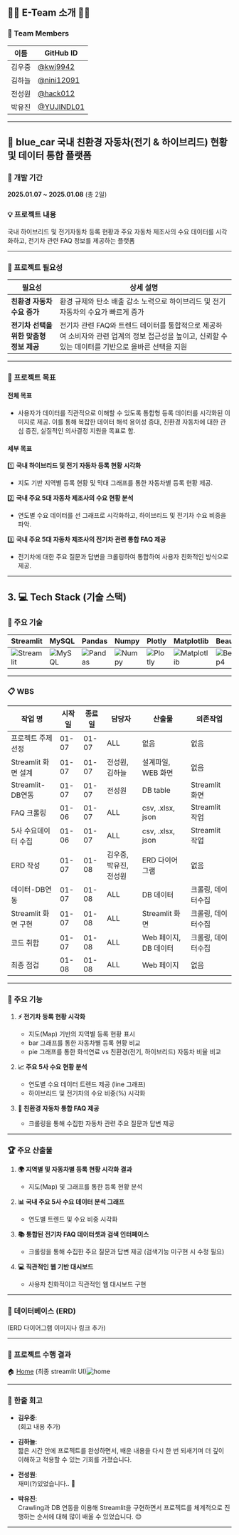 ## 👋🏻 E-Team 소개 👋🏻

### 🌟 Team Members

| **이름**      | **GitHub ID**      |
|---------------|--------------------|
| 김우중        | [@kwj9942](https://github.com/kwj9942) |
| 김하늘        | [@nini12091](https://github.com/nini12091) |
| 전성원        | [@hack012](https://github.com/Hack012) |
| 박유진        | [@YUJINDL01](https://github.com/YUJINDL01) |

---

## 🚗 **blue_car** 국내 친환경 자동차(전기 & 하이브리드) 현황 및 데이터 통합 플랫폼

### 📅 개발 기간
**2025.01.07 ~ 2025.01.08** (총 2일)

### 💡 프로젝트 내용
국내 하이브리드 및 전기자동차 등록 현황과 주요 자동차 제조사의 수요 데이터를 시각화하고, 전기차 관련 FAQ 정보를 제공하는 플랫폼

---

### 🚀 프로젝트 필요성

| **필요성** | **상세 설명** |
|------------|---------------|
| **친환경 자동차 수요 증가** | 환경 규제와 탄소 배출 감소 노력으로 하이브리드 및 전기 자동차의 수요가 빠르게 증가 |
| **전기차 선택을 위한 맞춤형 정보 제공** | 전기차 관련 FAQ와 트렌드 데이터를 통합적으로 제공하여 소비자와 관련 업계의 정보 접근성을 높이고, 신뢰할 수 있는 데이터를 기반으로 올바른 선택을 지원 |

---

### 🎯 프로젝트 목표

#### **전체 목표**
+ 사용자가 데이터를 직관적으로 이해할 수 있도록 통합형 등록 데이터를 시각화된 이미지로 제공.
  이를 통해 복잡한 데이터 해석 용이성 증대, 친환경 자동차에 대한 관심 증진, 실질적인 의사결정 지원을 목표로 함.

#### **세부 목표**

1️⃣ **국내 하이브리드 및 전기 자동차 등록 현황 시각화**
   - 지도 기반 지역별 등록 현황 및 막대 그래프를 통한 자동차별 등록 현황 제공.

2️⃣ **국내 주요 5대 자동차 제조사의 수요 현황 분석**
   - 연도별 수요 데이터를 선 그래프로 시각화하고, 하이브리드 및 전기차 수요 비중을 파악.

3️⃣ **국내 주요 5대 자동차 제조사의 전기차 관련 통합 FAQ 제공**
   - 전기차에 대한 주요 질문과 답변을 크롤링하여 통합하여 사용자 친화적인 방식으로 제공.

---

## 3. 💻 Tech Stack (기술 스택)

### 🔧 주요 기술
| **Streamlit** | **MySQL** | **Pandas** | **Numpy** | **Plotly** | **Matplotlib** | **BeautifulSoup4** | **Selenium** |
| -------------- | --------- | ---------- | --------- | ---------- | -------------- | ------------------ | ------------ |
| ![Streamlit](https://img.shields.io/badge/Streamlit-FF4B4B?style=flat&logo=streamlit&logoColor=white) | ![MySQL](https://img.shields.io/badge/MySQL-4479A1?style=flat&logo=mysql&logoColor=white) | ![Pandas](https://img.shields.io/badge/Pandas-150458?style=flat&logo=pandas&logoColor=white) | ![Numpy](https://img.shields.io/badge/Numpy-013243?style=flat&logo=numpy&logoColor=white) | ![Plotly](https://img.shields.io/badge/Plotly-3F4F75?style=flat&logo=plotly&logoColor=white) | ![Matplotlib](https://img.shields.io/badge/Matplotlib-005C5C?style=flat&logo=matplotlib&logoColor=white) | ![BeautifulSoup4](https://img.shields.io/badge/BeautifulSoup4-000000?style=flat&logo=python&logoColor=white) | ![Selenium](https://img.shields.io/badge/Selenium-43B02A?style=flat&logo=selenium&logoColor=white) |

---

### 📋 WBS

| **작업 명**                | **시작일** | **종료일** | **담당자**                | **산출물**             | **의존작업**           |
| ------------------------- | ---------- | ---------- | ------------------------ | ---------------------- | ---------------------- |
| 프로젝트 주제 선정        | 01-07      | 01-07      | ALL                      | 없음                   | 없음                   |
| Streamlit 화면 설계        | 01-07      | 01-07      | 전성원, 김하늘           | 설계파일, WEB 화면     | 없음                   |
| Streamlit-DB연동           | 01-07      | 01-07      | 전성원                    | DB table               | Streamlit 화면         |
| FAQ 크롤링                 | 01-06      | 01-07      | ALL                      | csv, .xlsx, json       | Streamlit 작업         |
| 5사 수요데이터 수집        | 01-06      | 01-07      | ALL                      | csv, .xlsx, json       | Streamlit 작업         |
| ERD 작성                  | 01-07      | 01-08      | 김우중, 박유진, 전성원   | ERD 다이어그램         | 없음                   |
| 데이터-DB연동              | 01-07      | 01-08      | ALL                      | DB 데이터             | 크롤링, 데이터수집     |
| Streamlit 화면 구현        | 01-07      | 01-08      | ALL                      | Streamlit 화면         | 크롤링, 데이터수집     |
| 코드 취합                  | 01-07      | 01-08      | ALL                      | Web 페이지, DB 데이터  | 크롤링, 데이터수집     |
| 최종 점검                  | 01-08      | 01-08      | ALL                      | Web 페이지             | 없음                   |

---

### 🌟 주요 기능

1. **⚡ 전기차 등록 현황 시각화**
   - 지도(Map) 기반의 지역별 등록 현황 표시
   - bar 그래프를 통한 자동차별 등록 현황 비교
   - pie 그래프를 통한 화석연료 vs 친환경(전기, 하이브리드) 자동차 비율 비교

2. **📈 주요 5사 수요 현황 분석**
   - 연도별 수요 데이터 트렌드 제공 (line 그래프)
   - 하이브리드 및 전기차의 수요 비중(%) 시각화

3. **🌱 친환경 자동차 통합 FAQ 제공**
   - 크롤링을 통해 수집한 자동차 관련 주요 질문과 답변 제공

---

### 🏆 주요 산출물

1. **🌍 지역별 및 자동차별 등록 현황 시각화 결과**
   - 지도(Map) 및 그래프를 통한 등록 현황 분석

2. **📊 국내 주요 5사 수요 데이터 분석 그래프**
   - 연도별 트렌드 및 수요 비중 시각화

3. **📚 통합된 전기차 FAQ 데이터셋과 검색 인터페이스**
   - 크롤링을 통해 수집한 주요 질문과 답변 제공 (검색기능 미구현 시 수정 필요)

4. **💻 직관적인 웹 기반 대시보드**
   - 사용자 친화적이고 직관적인 웹 대시보드 구현

---

### 📌 데이터베이스 (ERD)

(ERD 다이어그램 이미지나 링크 추가)

---

### 📌 프로젝트 수행 결과
🏠 [Home](#home)
(최종 streamlit UI)![home](https://github.com/user-attachments/assets/2ebfe991-d226-4771-ada5-c39c3020150c)


---

### 📌 한줄 회고

- **김우중**:  
  (회고 내용 추가)

- **김하늘**:  
  짧은 시간 안에 프로젝트를 완성하면서, 배운 내용을 다시 한 번 되새기며 더 깊이 이해하고 적용할 수 있는 기회를 가졌습니다.

- **전성원**:  
  재미(?)있었습니다.. 🙂

- **박유진**:  
  Crawling과 DB 연동을 이용해 Streamlit을 구현하면서 프로젝트를 체계적으로 진행하는 순서에 대해 많이 배울 수 있었습니다. 😊

---
